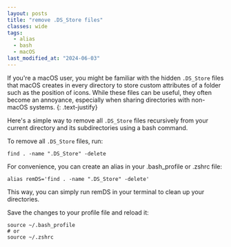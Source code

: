 ```yaml
---
layout: posts
title: "remove .DS_Store files"
classes: wide
tags:
  - alias
  - bash
  - macOS
last_modified_at: "2024-06-03"
---
```


If you're a macOS user, you might be familiar with the hidden `.DS_Store` files that macOS creates in every directory to store custom attributes of a folder such as the position of icons. While these files can be useful, they often become an annoyance, especially when sharing directories with non-macOS systems.
{: .text-justify}

Here's a simple way to remove all `.DS_Store` files recursively from your current directory and its subdirectories using a bash command.

To remove all `.DS_Store` files, run:
```
find . -name ".DS_Store" -delete
```

For convenience, you can create an alias in your .bash_profile or .zshrc file:
```
alias remDS='find . -name ".DS_Store" -delete'
```

This way, you can simply run remDS in your terminal to clean up your directories.

Save the changes to your profile file and reload it:
```
source ~/.bash_profile
# or
source ~/.zshrc
```